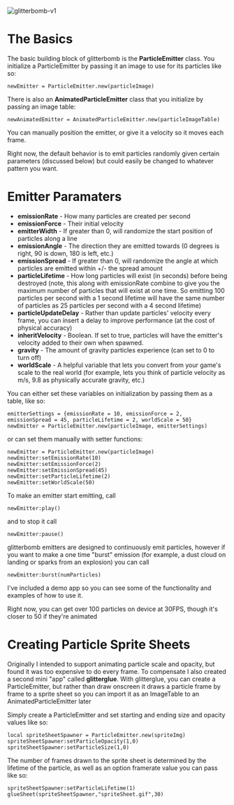 ![glitterbomb-v1](https://user-images.githubusercontent.com/63170980/216749506-79eeb179-054f-4038-b187-d1ee6a7b2835.gif)

# The Basics

The basic building block of glitterbomb is the **ParticleEmitter** class.  You initialize a ParticleEmitter by passing it an image to use for its particles like so:

```
newEmitter = ParticleEmitter.new(particleImage)
```

There is also an **AnimatedParticleEmitter** class that you initialize by passing an image table:

```
newAnimatedEmitter = AnimatedParticleEmitter.new(particleImageTable)
```

You can manually position the emitter, or give it a velocity so it moves each frame.

Right now, the default behavior is to emit particles randomly given certain parameters (discussed below) but could easily be changed to whatever pattern you want.

# Emitter Paramaters

- **emissionRate** - How many particles are created per second
- **emissionForce** - Their initial velocity
- **emitterWidth** - If greater than 0, will randomize the start position of particles along a line
- **emissionAngle** - The direction they are emitted towards (0 degrees is right, 90 is down, 180 is left, etc.)
- **emissionSpread** - If greater than 0, will randomize the angle at which particles are emitted within +/- the spread amount
- **particleLifetime** - How long particles will exist (in seconds) before being destroyed (note, this along with emissionRate combine to give you the maximum number of particles that will exist at one time. So emitting 100 particles per second with a 1 second lifetime will have the same number of particles as 25 particles per second with a 4 second lifetime)
- **particleUpdateDelay** - Rather than update particles' velocity every frame, you can insert a delay to improve performance (at the cost of physical accuracy)
- **inheritVelocity** - Boolean. If set to true, particles will have the emitter's velocity added to their own when spawned.
- **gravity** - The amount of gravity particles experience (can set to 0 to turn off)
- **worldScale** - A helpful variable that lets you convert from your game's scale to the real world (for example, lets you think of particle velocity as m/s, 9.8 as physically accurate gravity, etc.)

You can either set these variables on initialization by passing them as a table, like so:
```
emitterSettings = {emissionRate = 10, emissionForce = 2, emissionSpread = 45, particleLifetime = 2, worldScale = 50}
newEmitter = ParticleEmitter.new(particleImage, emitterSettings)
```
or can set them manually with setter functions:
```
newEmitter = ParticleEmitter.new(particleImage)
newEmitter:setEmissionRate(10)
newEmitter:setEmissionForce(2)
newEmitter:setEmissionSpread(45)
newEmitter:setParticleLifetime(2)
newEmitter:setWorldScale(50)
```

To make an emitter start emitting, call
```
newEmitter:play()
```
and to stop it call
```
newEmitter:pause()
```
glitterbomb emitters are designed to continuously emit particles, however if you want to make a one time "burst" emission (for example, a dust cloud on landing or sparks from an explosion) you can call
```
newEmitter:burst(numParticles)
```

I've included a demo app so you can see some of the functionality and examples of how to use it.

Right now, you can get over 100 particles on device at 30FPS, though it's closer to 50 if they're animated

# Creating Particle Sprite Sheets

Originally I intended to support animating particle scale and opacity, but found it was too expensive to do every frame. To compensate I also created a second mini "app" called **glitterglue**. With glitterglue, you can create a ParticleEmitter, but rather than draw onscreen it draws a particle frame by frame to a sprite sheet so you can import it as an ImageTable to an AnimatedParticleEmitter later

Simply create a ParticleEmitter and set starting and ending size and opacity values like so:

```
local spriteSheetSpawner = ParticleEmitter.new(spriteImg)
spriteSheetSpawner:setParticleOpacity(1,0)
spriteSheetSpawner:setParticleSize(1,0)
```
The number of frames drawn to the sprite sheet is determined by the lifetime of the particle, as well as an option framerate value you can pass like so:
```
spriteSheetSpawner:setParticleLifetime(1)
glueSheet(spriteSheetSpawner,"spriteSheet.gif",30)
```
